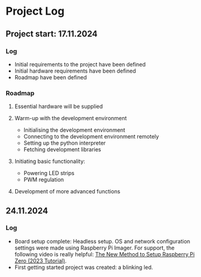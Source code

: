 # Project Log
## Project start: 17.11.2024

### Log
+   Initial requirements to the project have been defined
+   Initial hardware requirements have been defined
+   Roadmap have been defined

### Roadmap

1. Essential hardware will be supplied
2. Warm-up with the development environment

    *   Initialising the development environment
    *   Connecting to the development environment remotely
    *   Setting up the python interpreter
    *   Fetching development libraries
  
3. Initiating basic functionality:
   
   * Powering LED strips
   * PWM regulation

4.  Development of more advanced functions


## 24.11.2024
### Log
+ Board setup complete: Headless setup. OS and network configuration settings were made using Raspberry Pi Imager. For support, the following video is really helpful: [The New Method to Setup Raspberry Pi Zero (2023 Tutorial)](https://www.youtube.com/watch?v=yn59qX-Td3E&list=PLWmGmAzSVdakg7OxVuu71WXp99VclC1tY, "Headless setup").
+ First getting started project was created: a blinking led.